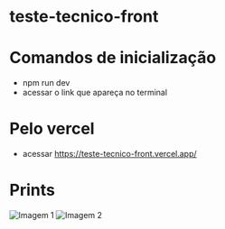 # teste-tecnico-front

# Comandos de inicialização

- npm run dev
- acessar o link que apareça no terminal

# Pelo vercel

- acessar https://teste-tecnico-front.vercel.app/

# Prints

![Imagem 1](![screencapture-teste-tecnico-front-vercel-app-2023-04-07-15_17_31](https://user-images.githubusercontent.com/88117067/230658040-612f4bbe-e29e-48fe-8308-bc776afaeaf2.png)) ![Imagem 2](![screencapture-teste-tecnico-front-vercel-app-2023-04-07-15_17_54](https://user-images.githubusercontent.com/88117067/230658034-f40540c0-2d96-4835-92b5-a552fb5b325f.png))

